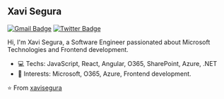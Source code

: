 ## Xavi Segura
[![Gmail Badge](https://img.shields.io/badge/-Gmail-c14438?style=flat-square&logo=Gmail&logoColor=white&link=mailto:xsegura@gmail.com)](mailto:xsegura@gmail.com)
[![Twitter Badge](https://img.shields.io/badge/-Twitter-1da1f2?style=flat-square&labelColor=1da1f2&logo=twitter&logoColor=white&link=https://www.twitter.com/xavi_segcri/)](https://www.twitter.com/xavi_segcri/)

Hi, I'm Xavi Segura, a Software Engineer passionated about Microsoft Technologies and Frontend development.

- :computer: Techs: JavaScript, React, Angular, O365, SharePoint, Azure, .NET
- :pushpin: Interests: Microsoft, O365, Azure, Frontend development.

⭐️ From [xavisegura](https://github.com/xavisegura)
